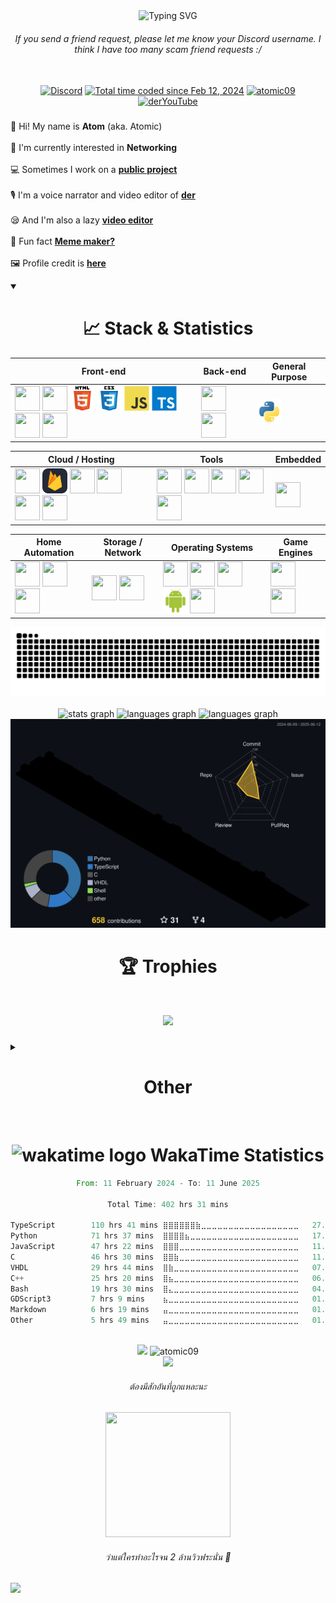 <div align="center"><img src="https://readme-typing-svg.demolab.com?font=Kanit&size=30&pause=1000&color=00A3F7&background=FF000000&center=true&vCenter=true&repeat=false&width=485&height=29&lines=%22+Hello+guys%2C+Today+I+have+a+list+of+...+%22" alt="Typing SVG" /></div>
<h6 align="center">If you send a friend request, please let me know your Discord username. I think I have too many scam friend requests :/</h6>
<br>
<div align="center">
  <a href="https://discords.com/bio/p/atomic09" target="_blank" rel="noreferrer" ><img src="https://img.shields.io/badge/Discord-%237289DA.svg?logo=discord&logoColor=white" alt="Discord"  /></a>
  <a href="https://wakatime.com/@018d9e20-7204-40cc-9d2f-4231bc99a8de" target="_blank" rel="noreferrer"><img src="https://wakatime.com/badge/user/018d9e20-7204-40cc-9d2f-4231bc99a8de.svg" alt="Total time coded since Feb 12, 2024" /></a>
  <a href="https://github.com/ATOMIC09#other"><img src="https://komarev.com/ghpvc/?username=atomic09&label=visitors&color=3a87fe&style=flat" alt="atomic09" /></a>
  <a href="https://www.youtube.com/channel/UC3FvuPtV_Ry46j5m-I2zcjg" target="_blank" rel="noreferrer"><img src="https://img.shields.io/youtube/channel/subscribers/UC3FvuPtV_Ry46j5m-I2zcjg?label=der&style=social" alt="derYouTube"  /></a>
</div>

###
👋 Hi! My name is **Atom** (aka. Atomic)<br><br>
🌱 I'm currently interested in **Networking**<br><br>
💻 Sometimes I work on a [**public project**](https://github.com/ATOMIC09?tab=repositories)<br><br>
🎙️ I'm a voice narrator and video editor of [**der**](https://www.youtube.com/channel/UC3FvuPtV_Ry46j5m-I2zcjg)<br><br>
😪 And I'm also a lazy [**video editor**](https://www.youtube.com/channel/UCr7JiLK-AVQoXAOEWHpHhlg)<br><br>
🤣 Fun fact [**Meme maker?**](https://youtu.be/QqjGi20qmVQ)<br><br>
🖼️ Profile credit is [**here**](https://www.miyoushe.com/ys/article/47924217)

<details open>
<summary><h1 align="center">📈 Stack & Statistics</h1></summary>
<div align="center">

| Front-end | Back-end | General Purpose |
| --------- | -------- | ---------------- |
| <img src="https://raw.githubusercontent.com/danielcranney/readme-generator/main/public/icons/skills/nextjs-colored-dark.svg" width="40" height="40"/> <img src="https://raw.githubusercontent.com/danielcranney/readme-generator/main/public/icons/skills/react-colored.svg" width="40" height="40"/> <img src="https://raw.githubusercontent.com/devicons/devicon/master/icons/html5/html5-original-wordmark.svg" width="40" height="40"/> <img src="https://raw.githubusercontent.com/devicons/devicon/master/icons/css3/css3-original-wordmark.svg" width="40" height="40"/> <img src="https://raw.githubusercontent.com/devicons/devicon/master/icons/javascript/javascript-original.svg" width="40" height="40"/> <img src="https://raw.githubusercontent.com/devicons/devicon/master/icons/typescript/typescript-original.svg" width="40" height="40"/> <img src="https://www.vectorlogo.zone/logos/tailwindcss/tailwindcss-icon.svg" width="40" height="40"/> <img src="https://raw.githubusercontent.com/danielcranney/readme-generator/main/public/icons/skills/materialui-colored.svg" width="40" height="40"/> | <img src="https://raw.githubusercontent.com/danielcranney/readme-generator/main/public/icons/skills/nodejs-colored.svg" width="40" height="40"/> <img src="https://raw.githubusercontent.com/danielcranney/readme-generator/main/public/icons/skills/express-colored-dark.svg" width="40" height="40"/> | <img src="https://raw.githubusercontent.com/devicons/devicon/master/icons/python/python-original.svg" width="40" height="40"/> |

| Cloud / Hosting | Tools | Embedded |
| --------------- | ----- | -------- |
| <img src="https://github.com/user-attachments/assets/032b6bf7-b704-4500-a47c-f76fdd3f7300" width="40" height="40"/> <img src="https://raw.githubusercontent.com/tandpfun/skill-icons/refs/heads/main/icons/Firebase-Dark.svg" width="40" height="40"/> <img src="https://raw.githubusercontent.com/danielcranney/readme-generator/main/public/icons/skills/googlecloud-colored.svg" width="40" height="40"/> <img src="https://www.vectorlogo.zone/logos/microsoft_azure/microsoft_azure-icon.svg" width="40" height="40"/> <img src="https://www.vectorlogo.zone/logos/heroku/heroku-icon.svg" width="40" height="40"/> <img src="https://raw.githubusercontent.com/danielcranney/readme-generator/main/public/icons/skills/render-colored.svg" width="40" height="40"/> |  <img src="https://raw.githubusercontent.com/danielcranney/readme-generator/main/public/icons/skills/git-colored.svg" width="40" height="40"/> <img src="https://cdn.jsdelivr.net/gh/devicons/devicon/icons/vscode/vscode-original.svg" width="40" height="40"/> <img src="https://www.vectorlogo.zone/logos/docker/docker-icon.svg" width="40" height="40"/> <img src="https://raw.githubusercontent.com/danielcranney/readme-generator/main/public/icons/skills/figma-colored.svg" width="40" height="40"/> <img src="https://upload.wikimedia.org/wikipedia/commons/0/0c/Blender_logo_no_text.svg" width="40" height="40"/> | <img src="https://cdn.jsdelivr.net/gh/devicons/devicon/icons/arduino/arduino-original.svg" width="40" height="40"/> |

| Home Automation | Storage / Network | Operating Systems | Game Engines |
| --------------- | ----------------- | ----------------- | ----------- |
| <img src="https://www.home-assistant.io/images/favicon-192x192.png" width="40" height="40"/> <img src="https://github.com/user-attachments/assets/ac36973c-6ce4-47fa-84ba-b2ec6ee6c84a" width="40" height="40"/> <img src="https://raw.githubusercontent.com/mqtt/mqttorg-graphics/refs/heads/master/svg/mqtt-icon-solid.svg" width="40" height="40"/> | <img src="https://github.com/user-attachments/assets/a8c12e40-db71-41de-9c7f-2e66b04b9f42" width="40" height="40"/> <img src="https://github.com/user-attachments/assets/62b35b4b-5c1f-4c32-a6a4-ccd8f4ec4349" width="40" height="40"/> | <img src="https://upload.wikimedia.org/wikipedia/commons/thumb/8/87/Windows_logo_-_2021.svg/1280px-Windows_logo_-_2021.svg.png" width="40" height="40"/> <img src="https://assets.ubuntu.com/v1/29985a98-ubuntu-logo32.png" width="40" height="40"/> <img src="https://www.kali.org/docs/policy/trademark/kali-dragon-tm.png" width="40" height="40"/> <img src="https://raw.githubusercontent.com/devicons/devicon/master/icons/android/android-original.svg" width="40" height="40"/> <img src="https://upload.wikimedia.org/wikipedia/commons/8/84/Apple_Computer_Logo_rainbow.svg" width="40" height="40"/> | <img src="https://github.com/user-attachments/assets/8893a2f2-0cdf-4107-ae64-ed00c5df787d" width="40" height="40"/> <img src="https://upload.wikimedia.org/wikipedia/commons/6/6a/Godot_icon.svg" width="40" height="40"/> |

<img src="https://raw.githubusercontent.com/ATOMIC09/ATOMIC09/output/snake.svg" alt="Snake animation" />
</div>
<br>

<div align="center">
  <img src="https://github-readme-stats.vercel.app/api?hide_title=false&hide_rank=false&show_icons=true&include_all_commits=true&count_private=true&disable_animations=false&theme=vision-friendly-dark&locale=en&hide_border=true&username=ATOMIC09" height="150" alt="stats graph"  />
  <img src="https://github-readme-stats.vercel.app/api/top-langs?locale=en&hide_title=false&layout=compact&card_width=320&langs_count=15&theme=vision-friendly-dark&hide_border=true&username=ATOMIC09" height="150" alt="languages graph"  />
  <img src="https://github-readme-streak-stats.herokuapp.com/?user=atomic09&theme=dark&hide_border=true&card_width=320&langs_count=15&theme=vision-friendly-dark&hide_border=true&username=ATOMIC09" height="150" alt="languages graph"  />
  <img src="./profile-3d-contrib/profile-customize.svg"  />
</div>

<div align="center">
  <h1 align="center">🏆 Trophies<h1/>
  <img src="https://github-profile-trophy.vercel.app/?username=atomic09&theme=onestar&no-frame=true&no-bg=false&margin-w=1" />
</div>
</details>

<details>
<summary><h1 align="center">Other</h1></summary>
<div align="center">
  <a href="https://youtu.be/thybJjixXw0">
    <img height="300" src="https://i3.ytimg.com/vi/thybJjixXw0/maxresdefault.jpg"  />
  </a>
  <br/>
  <br/>
  <p>ผู้ใช้ iPad Pro ปี 2020 "หลังหัก"</p>
</div>
</details>

<br>
<div align="center">
  <div>
    <h1 align="center">
      <img src="https://github.com/ATOMIC09/ATOMIC09/assets/66838025/c3299dff-c7e3-43db-9b95-cb35df7f0a91" alt="wakatime logo" width="30" height="30">
      WakaTime Statistics
    </h1>
  </div>
  <div align="center">
  <!--START_SECTION:waka-->

```rust
From: 11 February 2024 - To: 11 June 2025

Total Time: 402 hrs 31 mins

TypeScript        110 hrs 41 mins ⣿⣿⣿⣿⣿⣿⣷⣀⣀⣀⣀⣀⣀⣀⣀⣀⣀⣀⣀⣀⣀⣀⣀⣀⣀   27.50 %
Python            71 hrs 37 mins  ⣿⣿⣿⣿⣦⣀⣀⣀⣀⣀⣀⣀⣀⣀⣀⣀⣀⣀⣀⣀⣀⣀⣀⣀⣀   17.80 %
JavaScript        47 hrs 22 mins  ⣿⣿⣿⣀⣀⣀⣀⣀⣀⣀⣀⣀⣀⣀⣀⣀⣀⣀⣀⣀⣀⣀⣀⣀⣀   11.77 %
C                 46 hrs 30 mins  ⣿⣿⣷⣀⣀⣀⣀⣀⣀⣀⣀⣀⣀⣀⣀⣀⣀⣀⣀⣀⣀⣀⣀⣀⣀   11.55 %
VHDL              29 hrs 44 mins  ⣿⣷⣀⣀⣀⣀⣀⣀⣀⣀⣀⣀⣀⣀⣀⣀⣀⣀⣀⣀⣀⣀⣀⣀⣀   07.39 %
C++               25 hrs 20 mins  ⣿⣦⣀⣀⣀⣀⣀⣀⣀⣀⣀⣀⣀⣀⣀⣀⣀⣀⣀⣀⣀⣀⣀⣀⣀   06.29 %
Bash              19 hrs 30 mins  ⣿⣄⣀⣀⣀⣀⣀⣀⣀⣀⣀⣀⣀⣀⣀⣀⣀⣀⣀⣀⣀⣀⣀⣀⣀   04.85 %
GDScript3         7 hrs 9 mins    ⣦⣀⣀⣀⣀⣀⣀⣀⣀⣀⣀⣀⣀⣀⣀⣀⣀⣀⣀⣀⣀⣀⣀⣀⣀   01.78 %
Markdown          6 hrs 19 mins   ⣤⣀⣀⣀⣀⣀⣀⣀⣀⣀⣀⣀⣀⣀⣀⣀⣀⣀⣀⣀⣀⣀⣀⣀⣀   01.57 %
Other             5 hrs 49 mins   ⣤⣀⣀⣀⣀⣀⣀⣀⣀⣀⣀⣀⣀⣀⣀⣀⣀⣀⣀⣀⣀⣀⣀⣀⣀   01.45 %
```

<!--END_SECTION:waka-->
  </div>
</div>
<br>
<div align="center">
    <img src="https://visitor-badge.laobi.icu/badge?page_id=ATOMIC09.ATOMIC09&left_color=crimson&right_color=tomato"  />
    <img src="https://komarev.com/ghpvc/?username=atomic09&label=visitors&color=3a87fe&style=flat" alt="atomic09" />
    <br>
    <img src="https://profile-counter.glitch.me/ATOMIC09/count.svg" />
    <h6 align="center">ต้องมีสักอันที่ถูกแหละนะ</h6>
    <img height="200" width="200" src="https://github.com/ATOMIC09/ATOMIC09/assets/66838025/ea020e0e-efb8-4382-97cf-1ebaaff93663" />
    <h6 align="center">ว่าแต่ใครทำอะไรจน 2 ล้านวิวฟระนั่น 🗿</h6>
</div>

![](https://hit.yhype.me/github/profile?user_id=66838025)
